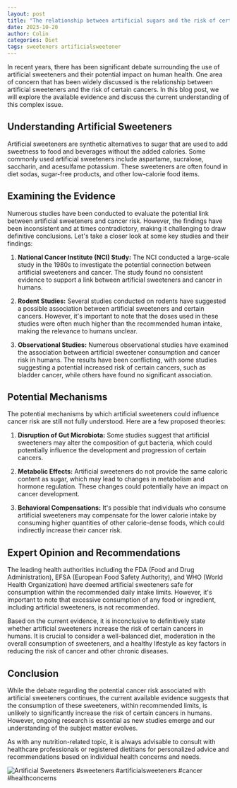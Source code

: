 ```yaml
---
layout: post
title: "The relationship between artificial sugars and the risk of certain cancers"
date: 2023-10-20
author: Colin
categories: Diet
tags: sweeteners artificialsweetener
---
```


In recent years, there has been significant debate surrounding the use of artificial sweeteners and their potential impact on human health. One area of concern that has been widely discussed is the relationship between artificial sweeteners and the risk of certain cancers. In this blog post, we will explore the available evidence and discuss the current understanding of this complex issue.

## Understanding Artificial Sweeteners

Artificial sweeteners are synthetic alternatives to sugar that are used to add sweetness to food and beverages without the added calories. Some commonly used artificial sweeteners include aspartame, sucralose, saccharin, and acesulfame potassium. These sweeteners are often found in diet sodas, sugar-free products, and other low-calorie food items.

## Examining the Evidence

Numerous studies have been conducted to evaluate the potential link between artificial sweeteners and cancer risk. However, the findings have been inconsistent and at times contradictory, making it challenging to draw definitive conclusions. Let's take a closer look at some key studies and their findings:

1. **National Cancer Institute (NCI) Study:** The NCI conducted a large-scale study in the 1980s to investigate the potential connection between artificial sweeteners and cancer. The study found no consistent evidence to support a link between artificial sweeteners and cancer in humans.

2. **Rodent Studies:** Several studies conducted on rodents have suggested a possible association between artificial sweeteners and certain cancers. However, it's important to note that the doses used in these studies were often much higher than the recommended human intake, making the relevance to humans unclear.

3. **Observational Studies:** Numerous observational studies have examined the association between artificial sweetener consumption and cancer risk in humans. The results have been conflicting, with some studies suggesting a potential increased risk of certain cancers, such as bladder cancer, while others have found no significant association.

## Potential Mechanisms

The potential mechanisms by which artificial sweeteners could influence cancer risk are still not fully understood. Here are a few proposed theories:

1. **Disruption of Gut Microbiota:** Some studies suggest that artificial sweeteners may alter the composition of gut bacteria, which could potentially influence the development and progression of certain cancers.

2. **Metabolic Effects:** Artificial sweeteners do not provide the same caloric content as sugar, which may lead to changes in metabolism and hormone regulation. These changes could potentially have an impact on cancer development.

3. **Behavioral Compensations:** It's possible that individuals who consume artificial sweeteners may compensate for the lower calorie intake by consuming higher quantities of other calorie-dense foods, which could indirectly increase their cancer risk.

## Expert Opinion and Recommendations

The leading health authorities including the FDA (Food and Drug Administration), EFSA (European Food Safety Authority), and WHO (World Health Organization) have deemed artificial sweeteners safe for consumption within the recommended daily intake limits. However, it's important to note that excessive consumption of any food or ingredient, including artificial sweeteners, is not recommended.

Based on the current evidence, it is inconclusive to definitively state whether artificial sweeteners increase the risk of certain cancers in humans. It is crucial to consider a well-balanced diet, moderation in the overall consumption of sweeteners, and a healthy lifestyle as key factors in reducing the risk of cancer and other chronic diseases.

## Conclusion

While the debate regarding the potential cancer risk associated with artificial sweeteners continues, the current available evidence suggests that the consumption of these sweeteners, within recommended limits, is unlikely to significantly increase the risk of certain cancers in humans. However, ongoing research is essential as new studies emerge and our understanding of the subject matter evolves.

As with any nutrition-related topic, it is always advisable to consult with healthcare professionals or registered dietitians for personalized advice and recommendations based on individual health concerns and needs.

![Artificial Sweeteners](https://source.unsplash.com/1600x900/?sweeteners-sugar-free-healthy) #sweeteners #artificialsweeteners #cancer #healthconcerns